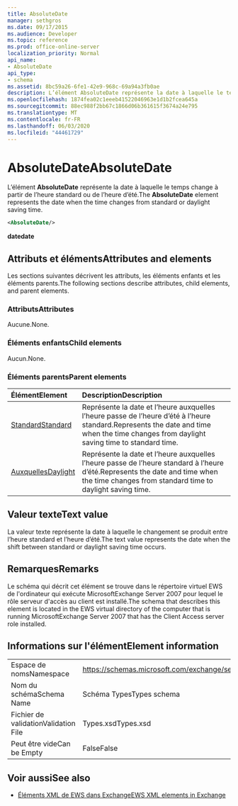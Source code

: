 ```yaml
---
title: AbsoluteDate
manager: sethgros
ms.date: 09/17/2015
ms.audience: Developer
ms.topic: reference
ms.prod: office-online-server
localization_priority: Normal
api_name:
- AbsoluteDate
api_type:
- schema
ms.assetid: 8bc59a26-6fe1-42e9-968c-69a94a3fb0ae
description: L’élément AbsoluteDate représente la date à laquelle le temps change à partir de l’heure standard ou de l’heure d’été.
ms.openlocfilehash: 1874fea02c1eeeb41522046963e1d1b2fcea645a
ms.sourcegitcommit: 88ec988f2bb67c1866d06b361615f3674a24e795
ms.translationtype: MT
ms.contentlocale: fr-FR
ms.lasthandoff: 06/03/2020
ms.locfileid: "44461729"
---
```

# <a name="absolutedate"></a><span data-ttu-id="cea25-103">AbsoluteDate</span><span class="sxs-lookup"><span data-stu-id="cea25-103">AbsoluteDate</span></span>

<span data-ttu-id="cea25-104">L’élément **AbsoluteDate** représente la date à laquelle le temps change à partir de l’heure standard ou de l’heure d’été.</span><span class="sxs-lookup"><span data-stu-id="cea25-104">The **AbsoluteDate** element represents the date when the time changes from standard or daylight saving time.</span></span> 
  
```xml
<AbsoluteDate/>
```

<span data-ttu-id="cea25-105">**date**</span><span class="sxs-lookup"><span data-stu-id="cea25-105">**date**</span></span>

## <a name="attributes-and-elements"></a><span data-ttu-id="cea25-106">Attributs et éléments</span><span class="sxs-lookup"><span data-stu-id="cea25-106">Attributes and elements</span></span>

<span data-ttu-id="cea25-107">Les sections suivantes décrivent les attributs, les éléments enfants et les éléments parents.</span><span class="sxs-lookup"><span data-stu-id="cea25-107">The following sections describe attributes, child elements, and parent elements.</span></span>
  
### <a name="attributes"></a><span data-ttu-id="cea25-108">Attributs</span><span class="sxs-lookup"><span data-stu-id="cea25-108">Attributes</span></span>

<span data-ttu-id="cea25-109">Aucune.</span><span class="sxs-lookup"><span data-stu-id="cea25-109">None.</span></span>
  
### <a name="child-elements"></a><span data-ttu-id="cea25-110">Éléments enfants</span><span class="sxs-lookup"><span data-stu-id="cea25-110">Child elements</span></span>

<span data-ttu-id="cea25-111">Aucun.</span><span class="sxs-lookup"><span data-stu-id="cea25-111">None.</span></span>
  
### <a name="parent-elements"></a><span data-ttu-id="cea25-112">Éléments parents</span><span class="sxs-lookup"><span data-stu-id="cea25-112">Parent elements</span></span>

|<span data-ttu-id="cea25-113">**Élément**</span><span class="sxs-lookup"><span data-stu-id="cea25-113">**Element**</span></span>|<span data-ttu-id="cea25-114">**Description**</span><span class="sxs-lookup"><span data-stu-id="cea25-114">**Description**</span></span>|
|:-----|:-----|
|[<span data-ttu-id="cea25-115">Standard</span><span class="sxs-lookup"><span data-stu-id="cea25-115">Standard</span></span>](standard.md) <br/> |<span data-ttu-id="cea25-116">Représente la date et l’heure auxquelles l’heure passe de l’heure d’été à l’heure standard.</span><span class="sxs-lookup"><span data-stu-id="cea25-116">Represents the date and time when the time changes from daylight saving time to standard time.</span></span>  <br/> |
|[<span data-ttu-id="cea25-117">Auxquelles</span><span class="sxs-lookup"><span data-stu-id="cea25-117">Daylight</span></span>](daylight.md) <br/> |<span data-ttu-id="cea25-118">Représente la date et l’heure auxquelles l’heure passe de l’heure standard à l’heure d’été.</span><span class="sxs-lookup"><span data-stu-id="cea25-118">Represents the date and time when the time changes from standard time to daylight saving time.</span></span>  <br/> |
   
## <a name="text-value"></a><span data-ttu-id="cea25-119">Valeur texte</span><span class="sxs-lookup"><span data-stu-id="cea25-119">Text value</span></span>

<span data-ttu-id="cea25-120">La valeur texte représente la date à laquelle le changement se produit entre l’heure standard et l’heure d’été.</span><span class="sxs-lookup"><span data-stu-id="cea25-120">The text value represents the date when the shift between standard or daylight saving time occurs.</span></span>
  
## <a name="remarks"></a><span data-ttu-id="cea25-121">Remarques</span><span class="sxs-lookup"><span data-stu-id="cea25-121">Remarks</span></span>

<span data-ttu-id="cea25-122">Le schéma qui décrit cet élément se trouve dans le répertoire virtuel EWS de l'ordinateur qui exécute MicrosoftExchange Server 2007 pour lequel le rôle serveur d'accès au client est installé.</span><span class="sxs-lookup"><span data-stu-id="cea25-122">The schema that describes this element is located in the EWS virtual directory of the computer that is running MicrosoftExchange Server 2007 that has the Client Access server role installed.</span></span>
  
## <a name="element-information"></a><span data-ttu-id="cea25-123">Informations sur l'élément</span><span class="sxs-lookup"><span data-stu-id="cea25-123">Element information</span></span>

|||
|:-----|:-----|
|<span data-ttu-id="cea25-124">Espace de noms</span><span class="sxs-lookup"><span data-stu-id="cea25-124">Namespace</span></span>  <br/> |https://schemas.microsoft.com/exchange/services/2006/types  <br/> |
|<span data-ttu-id="cea25-125">Nom du schéma</span><span class="sxs-lookup"><span data-stu-id="cea25-125">Schema Name</span></span>  <br/> |<span data-ttu-id="cea25-126">Schéma Types</span><span class="sxs-lookup"><span data-stu-id="cea25-126">Types schema</span></span>  <br/> |
|<span data-ttu-id="cea25-127">Fichier de validation</span><span class="sxs-lookup"><span data-stu-id="cea25-127">Validation File</span></span>  <br/> |<span data-ttu-id="cea25-128">Types.xsd</span><span class="sxs-lookup"><span data-stu-id="cea25-128">Types.xsd</span></span>  <br/> |
|<span data-ttu-id="cea25-129">Peut être vide</span><span class="sxs-lookup"><span data-stu-id="cea25-129">Can be Empty</span></span>  <br/> |<span data-ttu-id="cea25-130">False</span><span class="sxs-lookup"><span data-stu-id="cea25-130">False</span></span>  <br/> |
   
## <a name="see-also"></a><span data-ttu-id="cea25-131">Voir aussi</span><span class="sxs-lookup"><span data-stu-id="cea25-131">See also</span></span>

- [<span data-ttu-id="cea25-132">Éléments XML de EWS dans Exchange</span><span class="sxs-lookup"><span data-stu-id="cea25-132">EWS XML elements in Exchange</span></span>](ews-xml-elements-in-exchange.md)




